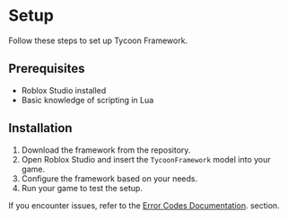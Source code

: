 # Setup

Follow these steps to set up Tycoon Framework.

## Prerequisites
- Roblox Studio installed
- Basic knowledge of scripting in Lua

## Installation

1. Download the framework from the repository.
2. Open Roblox Studio and insert the `TycoonFramework` model into your game.
3. Configure the framework based on your needs.
4. Run your game to test the setup.

If you encounter issues, refer to the [Error Codes Documentation](error_codes.md). section.